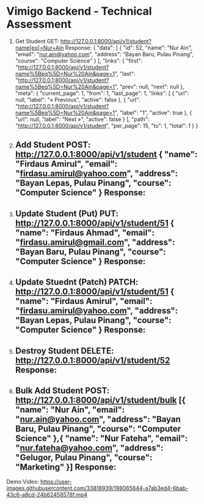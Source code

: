 <h1>Vimigo Backend - Technical Assessment</h1>

1) Get Student 
    GET:
    http://127.0.0.1:8000/api/v1/student?name[eq]=Nur+Ain
    Response:
    {
        "data": [
            {
                "id": 52,
                "name": "Nur Ain",
                "email": "nur.ain@yahoo.com",
                "address": "Bayan Baru, Pulau Pinang",
                "course": "Computer Science"
            }
        ],
        "links": {
            "first": "http://127.0.0.1:8000/api/v1/student?name%5Beq%5D=Nur%20Ain&page=1",
            "last": "http://127.0.0.1:8000/api/v1/student?name%5Beq%5D=Nur%20Ain&page=1",
            "prev": null,
            "next": null
        },
        "meta": {
            "current_page": 1,
            "from": 1,
            "last_page": 1,
            "links": [
                {
                    "url": null,
                    "label": "&laquo; Previous",
                    "active": false
                },
                {
                    "url": "http://127.0.0.1:8000/api/v1/student?name%5Beq%5D=Nur%20Ain&page=1",
                    "label": "1",
                    "active": true
                },
                {
                    "url": null,
                    "label": "Next &raquo;",
                    "active": false
                }
            ],
            "path": "http://127.0.0.1:8000/api/v1/student",
            "per_page": 15,
            "to": 1,
            "total": 1
        }
    }
    
2) Add Student
    POST:
    http://127.0.0.1:8000/api/v1/student
    {
        "name": "Firdaus Amirul",
        "email": "firdasu.amirul@yahoo.com",
        "address": "Bayan Lepas, Pulau Pinang",
        "course": "Computer Science"
    }
    Response:
    -
    
3) Update Student (Put)
     PUT:
     http://127.0.0.1:8000/api/v1/student/51
    {
        "name": "Firdaus Ahmad",
        "email": "firdasu.amirul@gmail.com",
        "address": "Bayan Baru, Pulau Pinang",
        "course": "Computer Science"
    }
    Response:
    -
4) Update Stuednt (Patch)
    PATCH:
    http://127.0.0.1:8000/api/v1/student/51
    {
        "name": "Firdaus Amirul",
        "email": "firdasu.amirul@yahoo.com",
        "address": "Bayan Lepas, Pulau Pinang",
        "course": "Computer Science"
    }
    Response:
    -
5) Destroy Student 
    DELETE:
    http://127.0.0.1:8000/api/v1/student/52
    Response:
    -
6) Bulk Add Student
    POST:
    http://127.0.0.1:8000/api/v1/student/bulk
    [{
        "name": "Nur Ain",
        "email": "nur.ain@yahoo.com",
        "address": "Bayan Baru, Pulau Pinang",
        "course": "Computer Science"
    },{
        "name": "Nur Fateha",
        "email": "nur.fateha@yahoo.com",
        "address": "Gelugor, Pulau Pinang",
        "course": "Marketing"
    }]
    Response:
    -

Demo Video:
https://user-images.githubusercontent.com/33818939/198065644-a7ab3ed4-6bab-43c6-a8cd-24b62458578f.mp4

